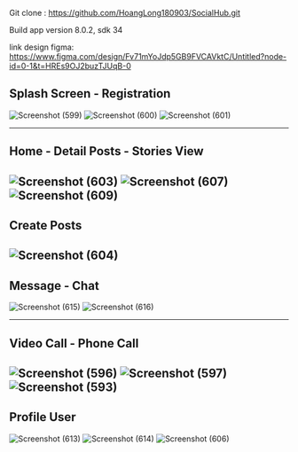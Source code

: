 Git clone : https://github.com/HoangLong180903/SocialHub.git

Build app version 8.0.2, sdk 34

link design figma: https://www.figma.com/design/Fv71mYoJdp5GB9FVCAVktC/Untitled?node-id=0-1&t=HREs9OJ2buzTJUqB-0

Splash Screen - Registration 
-------------------------------------------------------

![Screenshot (599)](https://github.com/HoangLong180903/SocialHub/assets/118257963/273181bd-798f-4426-a2c8-f44344e5eac3)
![Screenshot (600)](https://github.com/HoangLong180903/SocialHub/assets/118257963/4976120b-0830-4a3d-bc5d-79349763c0d8)
![Screenshot (601)](https://github.com/HoangLong180903/SocialHub/assets/118257963/2b8a481f-6953-405e-98e2-1eea9363cccd)

-------------------------------------------------------
Home - Detail Posts - Stories View
-------------------------------------------------------
![Screenshot (603)](https://github.com/HoangLong180903/SocialHub/assets/118257963/9013fffb-d797-4c89-9b1b-403758aa7d90)
![Screenshot (607)](https://github.com/HoangLong180903/SocialHub/assets/118257963/348620da-85fb-4495-929b-1b265de26ea2)
![Screenshot (609)](https://github.com/HoangLong180903/SocialHub/assets/118257963/3adafd66-1c27-4436-a73b-e8405f99e1ee)
-------------------------------------------------------
Create Posts
-------------------------------------------------------
![Screenshot (604)](https://github.com/HoangLong180903/SocialHub/assets/118257963/db2d5b90-b844-417f-8043-1cb7d4ff6b11)
-------------------------------------------------------
Message - Chat
-------------------------------------------------------
![Screenshot (615)](https://github.com/HoangLong180903/SocialHub/assets/118257963/49aa4586-fc0e-497b-8d5a-f455ec299ab5)
![Screenshot (616)](https://github.com/HoangLong180903/SocialHub/assets/118257963/b3429169-02e2-46a4-987a-34434da49831)

-------------------------------------------------------
Video Call - Phone Call 
-------------------------------------------------------
![Screenshot (596)](https://github.com/HoangLong180903/SocialHub/assets/118257963/69049535-4a50-4697-a2d0-edef5a575f3d)
![Screenshot (597)](https://github.com/HoangLong180903/SocialHub/assets/118257963/75efa330-98e8-4dc8-a007-a2ba4551c1c2)
![Screenshot (593)](https://github.com/HoangLong180903/SocialHub/assets/118257963/20d20620-687a-4a0c-916e-d150714ee718)
-------------------------------------------------------
Profile User
-------------------------------------------------------
![Screenshot (613)](https://github.com/HoangLong180903/SocialHub/assets/118257963/79b860a6-e398-4f55-90bb-24156c0ddc6c)
![Screenshot (614)](https://github.com/HoangLong180903/SocialHub/assets/118257963/f3c58d9f-59f9-467e-b11f-ca9c33936fe2)
![Screenshot (606)](https://github.com/HoangLong180903/SocialHub/assets/118257963/49afb783-a90d-4bb5-ba4d-8d164e4ea5e4)







